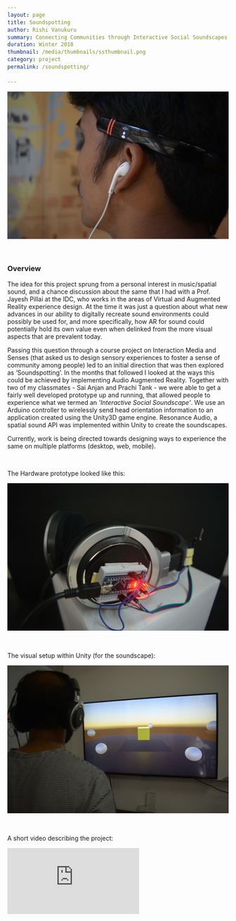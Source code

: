 ```yaml
---
layout: page
title: Soundspotting
author: Rishi Vanukuru
summary: Connecting Communities through Interactive Social Soundscapes
duration: Winter 2018
thumbnail: /media/thumbnails/ssthumbnail.png
category: project
permalink: /soundspotting/

---
```


![ssthumbnail2](\media\Soundspotting\SS1small.jpg)

<br>

### Overview


The idea for this project sprung from a personal interest in music/spatial sound, and a chance discussion about the same that I had with a Prof. Jayesh Pillai at the IDC, who works in the areas of Virtual and Augmented Reality experience design. At the time it was just a question about what new advances in our ability to digitally recreate sound environments could possibly be used for, and more specifically, how AR for sound could potentially hold its own value even when delinked from the more visual aspects that are prevalent today.

Passing this question through a course project on Interaction Media and Senses (that asked us to design sensory experiences to foster a sense of community among people) led to an initial direction that was then explored as ‘Soundspotting’. In the months that followed I looked at the ways this could be achieved by implementing Audio Augmented Reality. Together with two of my classmates - Sai Anjan and Prachi Tank - we were able to get a fairly well developed prototype up and running, that allowed people to experience what we termed an *'Interactive Social Soundscape'*. We use an Arduino controller to wirelessly send head orientation information to an application created using the Unity3D game engine. Resonance Audio, a spatial sound API was implemented within Unity to create the soundscapes.

Currently, work is being directed towards designing ways to experience the same on multiple platforms (desktop, web, mobile).

<br>

The Hardware prototype looked like this:

![ssthumbnail3](\media\Soundspotting\SS2small.jpg)

<br>

The visual setup within Unity (for the soundscape): 

![ssthumbnail4](\media\Soundspotting\SS3small.jpg)

<br>

A short video describing the project:

<iframe class = "video" src="https://www.youtube.com/embed/vGwtdtADxFo" frameborder="0" allow="accelerometer; autoplay; encrypted-media; gyroscope; picture-in-picture" allowfullscreen></iframe>